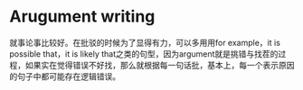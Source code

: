# Arugument writing    
就事论事比较好。在批驳的时候为了显得有力，可以多用用for example，it is possible that，it is likely that之类的句型，因为argument就是挑错与找茬的过程，如果实在觉得错误不好找，那么就根据每一句话批，基本上，每一个表示原因的句子中都可能存在逻辑错误。       
